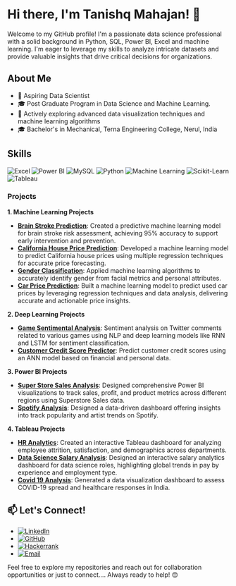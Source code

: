 # Hi there, I'm Tanishq Mahajan! 👋

Welcome to my GitHub profile! I'm a passionate data science professional with a solid background in Python, SQL, Power BI, Excel and machine learning. I'm eager to leverage my skills to analyze intricate datasets and provide valuable insights that drive critical decisions for organizations.

## About Me

- 💼 Aspiring Data Scientist
- 🎓 Post Graduate Program in Data Science and Machine Learning.
- 🌱 Actively exploring advanced data visualization techniques and machine learning algorithms
- 🎓 Bachelor's in Mechanical, Terna Engineering College, Nerul, India

## Skills

![Excel](https://img.shields.io/badge/-Excel-217346?style=for-the-badge&logo=microsoft-excel&logoColor=white)
![Power BI](https://img.shields.io/badge/-Power%20BI-F2C811?style=for-the-badge&logo=power-bi&logoColor=black)
![MySQL](https://img.shields.io/badge/-MySQL-4479A1?style=for-the-badge&logo=mysql&logoColor=white)
![Python](https://img.shields.io/badge/-Python-3776AB?style=for-the-badge&logo=python&logoColor=white)
![Machine Learning](https://img.shields.io/badge/-Machine%20Learning-0078D4?style=for-the-badge&logo=machine-learning&logoColor=white)
![Scikit-Learn](https://img.shields.io/badge/-Scikit--Learn-F7931E?style=for-the-badge&logo=scikit-learn&logoColor=white)
![Tableau](https://img.shields.io/badge/Tableau-00537E?style=for-the-badge&logo=Tableau&logoColor=white)

### Projects

**1. Machine Learning Projects**
- **[Brain Stroke Prediction](https://github.com/tanishqmahajan28/Brain-Stroke-Prediction)**: Created a predictive machine learning model for brain stroke risk assessment, achieving 95% accuracy to support early intervention and prevention.
- **[California House Price Prediction](https://github.com/tanishqmahajan28/California-House-Price-Prediction)**: Developed a machine learning model to predict California house prices using multiple regression techniques for accurate price forecasting.
- **[Gender Classification](https://github.com/tanishqmahajan28/Gender-Classification)**: Applied machine learning algorithms to accurately identify gender from facial metrics and personal attributes.
- **[Car Price Prediction](https://github.com/tanishqmahajan28/Car-Price-Prediction)**: Built a machine learning model to predict used car prices by leveraging regression techniques and data analysis, delivering accurate and actionable price insights.

**2. Deep Learning Projects**
- **[Game Sentimental Analysis](https://github.com/tanishqmahajan28/Game-Sentiment-Analysis)**: Sentiment analysis on Twitter comments related to various games using NLP and deep learning models like RNN and LSTM for sentiment classification.
- **[Customer Credit Score Predictor](https://github.com/tanishqmahajan28/Customer-Credit-Score-Predictor)**: Predict customer credit scores using an ANN model based on financial and personal data.

**3. Power BI Projects**
- **[Super Store Sales Analysis](https://github.com/tanishqmahajan28/Superstore-sales-Analysis)**: Designed comprehensive Power BI visualizations to track sales, profit, and product metrics across different regions using Superstore Sales data.
- **[Spotify Analysis](https://github.com/tanishqmahajan28/Spotify-Analysis)**: Designed a data-driven dashboard offering insights into track popularity and artist trends on Spotify.
  
**4. Tableau Projects**
- **[HR Analytics](https://github.com/tanishqmahajan28/HR-Analytics)**: Created an interactive Tableau dashboard for analyzing employee attrition, satisfaction, and demographics across departments.
- **[Data Science Salary Analysis](https://github.com/tanishqmahajan28/Data-Science-Salary-Analysis)**: Designed an interactive salary analytics dashboard for data science roles, highlighting global trends in pay by experience and employment type.
- **[Covid 19 Analysis](https://github.com/tanishqmahajan28/Covid-19-in-India-Analysis)**: Generated a data visualization dashboard to assess COVID-19 spread and healthcare responses in India.

## 📫 Let's Connect!

- [![LinkedIn](https://img.shields.io/badge/-LinkedIn-0077B5?style=for-the-badge&logo=linkedin&logoColor=white)](https://www.linkedin.com/in/tanishq-mahajan-46198a208/)
- [![GitHub](https://img.shields.io/badge/-GitHub-181717?style=for-the-badge&logo=github&logoColor=white)](https://github.com/tanishqmahajan28)
- [![Hackerrank](https://img.shields.io/badge/-Hackerrank-181717?style=for-the-badge&logo=hackerrank&logoColor=00EA64)](https://www.hackerrank.com/profile/trmahajan28)
- [![Email](https://img.shields.io/badge/-Email-D14836?style=for-the-badge&logo=gmail&logoColor=white)](mailto:trmahajan28@gmail.com)

Feel free to explore my repositories and reach out for collaboration opportunities or just to connect.... Always ready to help! 😊
